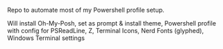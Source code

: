 Repo to automate most of my Powershell profile setup.

Will install Oh-My-Posh, set as prompt & install theme, Powershell profile with config for PSReadLine, Z, Terminal Icons, Nerd Fonts (glyphed), Windows Terminal settings
